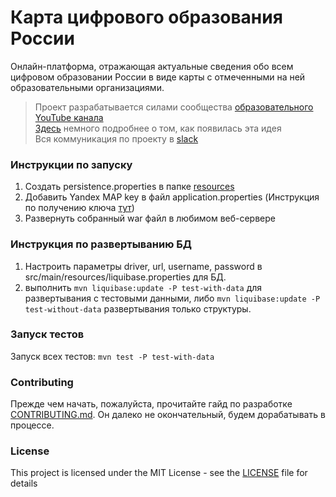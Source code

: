# Карта цифрового образования России

Онлайн-платформа, отражающая актуальные сведения обо всем цифровом образовании России в виде карты с отмеченными на ней образовательными организациями.
> Проект разрабатывается силами сообщества [образовательного YouTube канала](https://www.youtube.com/channel/UCwMl9L2VNAR0upPrkhAo_Ig)  
> [Здесь](https://paradise152771.typeform.com/to/uYkrq6) немного подробнее о том, как появилась эта идея  
> Вся коммуникация по проекту в [slack](https://join.slack.com/t/doit-dt59172/shared_invite/enQtNjIwMjIxMDEyMDA1LTBiN2UyZjkyZDQyZmU3M2U1ZWJhODhkMmZhYWU2MGFjMDQ5NGU0NWI4ZGNjNzE0MWQ2ZTUyMWIzMjEzYjAxZTA)

### Инструкции по запуску

1. Создать persistence.properties в папке [resources](https://github.com/paradisensei/Digital-education-map/tree/master/src/main/resources)
2. Добавить Yandex MAP key в файл application.properties (Инструкция по получению ключа [тут](https://tech.yandex.ru/maps/doc/jsapi/2.1/quick-start/index-docpage/))
3. Развернуть собранный war файл в любимом веб-сервере

### Инструкция по развертыванию БД

1. Настроить параметры driver, url, username, password в src/main/resources/liquibase.properties для БД.
2. выполнить `mvn liquibase:update -P test-with-data` для развертывания с тестовыми данными, либо `mvn liquibase:update -P test-without-data` развертывания только структуры.

### Запуск тестов

Запуск всех тестов:  `mvn test -P test-with-data`


### Contributing

Прежде чем начать, пожалуйста, прочитайте гайд по разработке [CONTRIBUTING.md](https://github.com/paradisensei/Digital-education-map/blob/master/.github/CONTRIBUTING.md). Он далеко не окончательный, будем дорабатывать в процессе.

### License

This project is licensed under the MIT License - see the [LICENSE](https://github.com/paradisensei/Digital-education-map/blob/master/LICENSE) file for details
